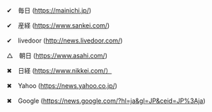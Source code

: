 ✔　毎日			(https://mainichi.jp/)

✔　産経			(https://www.sankei.com/)

✔　livedoor	(http://news.livedoor.com/)

△　朝日			(https://www.asahi.com/)

✖　日経			(https://www.nikkei.com/）

✖　Yahoo		(https://news.yahoo.co.jp/)

✖　Google		(https://news.google.com/?hl=ja&gl=JP&ceid=JP%3Aja)
